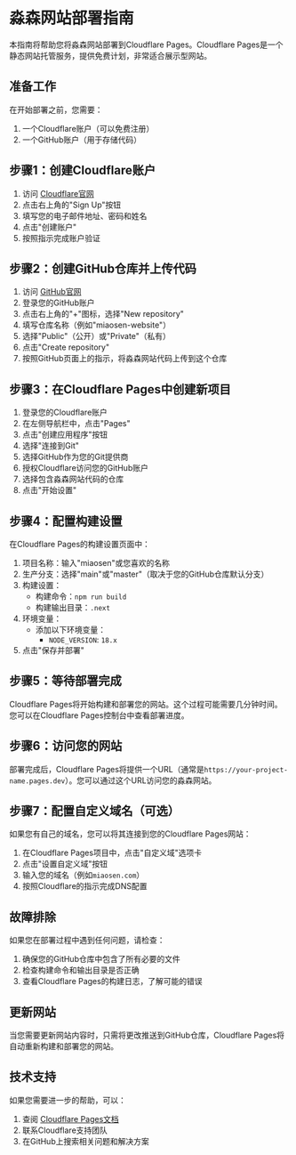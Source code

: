 # 淼森网站部署指南

本指南将帮助您将淼森网站部署到Cloudflare Pages。Cloudflare Pages是一个静态网站托管服务，提供免费计划，非常适合展示型网站。

## 准备工作

在开始部署之前，您需要：

1. 一个Cloudflare账户（可以免费注册）
2. 一个GitHub账户（用于存储代码）

## 步骤1：创建Cloudflare账户

1. 访问 [Cloudflare官网](https://www.cloudflare.com/)
2. 点击右上角的"Sign Up"按钮
3. 填写您的电子邮件地址、密码和姓名
4. 点击"创建账户"
5. 按照指示完成账户验证

## 步骤2：创建GitHub仓库并上传代码

1. 访问 [GitHub官网](https://github.com/)
2. 登录您的GitHub账户
3. 点击右上角的"+"图标，选择"New repository"
4. 填写仓库名称（例如"miaosen-website"）
5. 选择"Public"（公开）或"Private"（私有）
6. 点击"Create repository"
7. 按照GitHub页面上的指示，将淼森网站代码上传到这个仓库

## 步骤3：在Cloudflare Pages中创建新项目

1. 登录您的Cloudflare账户
2. 在左侧导航栏中，点击"Pages"
3. 点击"创建应用程序"按钮
4. 选择"连接到Git"
5. 选择GitHub作为您的Git提供商
6. 授权Cloudflare访问您的GitHub账户
7. 选择包含淼森网站代码的仓库
8. 点击"开始设置"

## 步骤4：配置构建设置

在Cloudflare Pages的构建设置页面中：

1. 项目名称：输入"miaosen"或您喜欢的名称
2. 生产分支：选择"main"或"master"（取决于您的GitHub仓库默认分支）
3. 构建设置：
   - 构建命令：`npm run build`
   - 构建输出目录：`.next`
4. 环境变量：
   - 添加以下环境变量：
     - `NODE_VERSION`: `18.x`
5. 点击"保存并部署"

## 步骤5：等待部署完成

Cloudflare Pages将开始构建和部署您的网站。这个过程可能需要几分钟时间。您可以在Cloudflare Pages控制台中查看部署进度。

## 步骤6：访问您的网站

部署完成后，Cloudflare Pages将提供一个URL（通常是`https://your-project-name.pages.dev`）。您可以通过这个URL访问您的淼森网站。

## 步骤7：配置自定义域名（可选）

如果您有自己的域名，您可以将其连接到您的Cloudflare Pages网站：

1. 在Cloudflare Pages项目中，点击"自定义域"选项卡
2. 点击"设置自定义域"按钮
3. 输入您的域名（例如`miaosen.com`）
4. 按照Cloudflare的指示完成DNS配置

## 故障排除

如果您在部署过程中遇到任何问题，请检查：

1. 确保您的GitHub仓库中包含了所有必要的文件
2. 检查构建命令和输出目录是否正确
3. 查看Cloudflare Pages的构建日志，了解可能的错误

## 更新网站

当您需要更新网站内容时，只需将更改推送到GitHub仓库，Cloudflare Pages将自动重新构建和部署您的网站。

## 技术支持

如果您需要进一步的帮助，可以：

1. 查阅 [Cloudflare Pages文档](https://developers.cloudflare.com/pages/)
2. 联系Cloudflare支持团队
3. 在GitHub上搜索相关问题和解决方案
